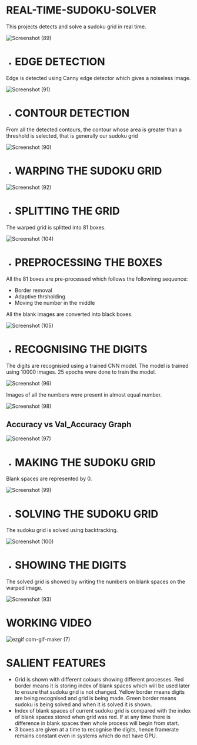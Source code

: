 # REAL-TIME-SUDOKU-SOLVER

 This projects detects and solve a sudoku grid in real time. 

![Screenshot (89)](https://user-images.githubusercontent.com/60431758/113689933-7b4aa280-96e8-11eb-838a-4726d47abf68.png)<br>


- # EDGE DETECTION

Edge is detected using Canny edge detector which gives a noiseless image.

![Screenshot (91)](https://user-images.githubusercontent.com/60431758/113690017-974e4400-96e8-11eb-94f9-eecd3a99fb93.png)<br>


- # CONTOUR DETECTION

From all the detected contours, the contour whose area is greater than a threshold is selected, that is generally our sudoku grid

![Screenshot (90)](https://user-images.githubusercontent.com/60431758/113690389-f613bd80-96e8-11eb-8bd7-90ed18f90c57.png)<br>


- # WARPING THE SUDOKU GRID

![Screenshot (92)](https://user-images.githubusercontent.com/60431758/113690716-5276dd00-96e9-11eb-9ee2-d6c633766ee1.png)<br>


- # SPLITTING THE GRID

The warped grid is splitted into 81 boxes.

![Screenshot (104)](https://user-images.githubusercontent.com/60431758/113702144-bfdd3a80-96f6-11eb-9381-4bbc8eb780c6.png)<br>


- # PREPROCESSING THE BOXES

All the 81 boxes are pre-processed which follows the followinng sequence:
- Border removal
- Adaptive thrsholding
- Moving the number in the middle

All the blank images are converted into black boxes.

![Screenshot (105)](https://user-images.githubusercontent.com/60431758/113702174-c5d31b80-96f6-11eb-9aef-1e336bdb8614.png)<br>


- # RECOGNISING THE DIGITS

The digits are recognisied using a trained CNN model. The model is trained using 10000 images. 25 epochs were done to train the model.

![Screenshot (96)](https://user-images.githubusercontent.com/60431758/113702391-1185c500-96f7-11eb-96f4-eed8c465317e.png)<br>

Images of all the numbers were present in almost equal number.

![Screenshot (98)](https://user-images.githubusercontent.com/60431758/113702559-4d208f00-96f7-11eb-8f6e-6802556e6875.png)<br>

## Accuracy vs Val_Accuracy Graph

![Screenshot (97)](https://user-images.githubusercontent.com/60431758/113704106-590d5080-96f9-11eb-9392-4fa71a1ffd40.png)

- # MAKING THE SUDOKU GRID

Blank spaces are represented by 0.

![Screenshot (99)](https://user-images.githubusercontent.com/60431758/113705764-73482e00-96fb-11eb-8b04-df58d3a49871.png)

- # SOLVING THE SUDOKU GRID

The sudoku grid is solved using backtracking.

![Screenshot (100)](https://user-images.githubusercontent.com/60431758/113705803-7fcc8680-96fb-11eb-8490-eb37f39519e9.png)

- # SHOWING THE DIGITS

The solved grid is showed by writing the numbers on blank spaces on the warped image.

![Screenshot (93)](https://user-images.githubusercontent.com/60431758/113706109-ea7dc200-96fb-11eb-85cd-d71b6bfecf7b.png)

# WORKING VIDEO

![ezgif com-gif-maker (7)](https://user-images.githubusercontent.com/60431758/113706748-ab9c3c00-96fc-11eb-9dc9-49baddc09edd.gif)

# SALIENT FEATURES

- Grid is shown with different colours showing different processes. Red border means it is storing index of blank spaces which will be used later to ensure that sudoku grid is not changed. Yellow border means digits are being recognised and grid is being made. Green border means sudoku is being solved and when it is solved it is shown.
- Index of blank spaces of current sudoku grid is compared with the index of blank spaces stored when grid was red. If at any time there is difference in blank spaces then whole process will begin from start.
- 3 boxes are given at a time to recognise the digits, hence framerate remains constant even in systems which do not have GPU. 























